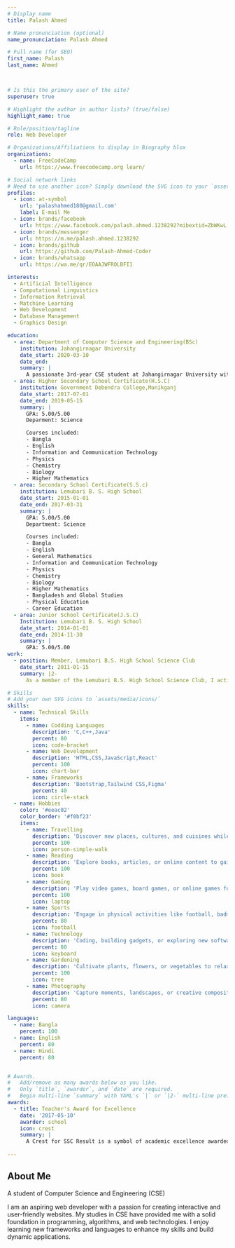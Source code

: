 ```yaml
---
# Display name
title: Palash Ahmed

# Name pronunciation (optional)
name_pronunciation: Palash Ahmed

# Full name (for SEO)
first_name: Palash
last_name: Ahmed



# Is this the primary user of the site?
superuser: true

# Highlight the author in author lists? (true/false)
highlight_name: true

# Role/position/tagline
role: Web Developer

# Organizations/Affiliations to display in Biography blox
organizations:
  - name: FreeCodeCamp
    url: https://www.freecodecamp.org learn/

# Social network links
# Need to use another icon? Simply download the SVG icon to your `assets/media/icons/` folder.
profiles:
  - icon: at-symbol
    url: 'palashahmed180@gmail.com'
    label: E-mail Me
  - icon: brands/facebook
    url: https://www.facebook.com/palash.ahmed.1238292?mibextid=ZbWKwL
  - icon: brands/messenger
    url: https://m.me/palash.ahmed.1238292
  - icon: brands/github
    url: https://github.com/Palash-Ahmed-Coder
  - icon: brands/whatsapp
    url: https://wa.me/qr/EOAAJWFROLBFI1

interests:
  - Artificial Intelligence
  - Computational Linguistics
  - Information Retrieval
  - Matchine Learning
  - Web Development
  - Database Management
  - Graphics Design

education:
  - area: Department of Computer Science and Engineering(BSc)
    institution: Jahangirnagar University
    date_start: 2020-03-10
    date_end: 
    summary: |
      A passionate 3rd-year CSE student at Jahangirnagar University with experience in various programming languages and front-end development projects, aspiring to become a skilled web developer.
  - area: Higher Secondary School Certificate(H.S.C)
    institution: Government Debendra College,Manikganj
    date_start: 2017-07-01
    date_end: 2019-05-15
    summary: |
      GPA: 5.00/5.00
      Deparment: Science

      Courses included:
      - Bangla
      - English
      - Information and Communication Technology
      - Physics
      - Chemistry
      - Biology
      - Higher Mathematics 
  - area: Secondary School Certificate(S.S.c)
    institution: Lemubari B. S. High School
    date_start: 2015-01-01
    date_end: 2017-03-31
    summary: |
      GPA: 5.00/5.00
      Department: Science

      Courses included:
      - Bangla
      - English
      - General Mathematics
      - Information and Communication Technology
      - Physics
      - Chemistry
      - Biology
      - Higher Mathematics 
      - Bangladesh and Global Studies
      - Physical Education
      - Career Education
  - area: Junior School Certificate(J.S.C)
    Institution: Lemubari B. S. High School
    date_start: 2014-01-01
    date_end: 2014-11-30
    summary: |
      GPA: 5.00/5.00
work:
  - position: Member, Lemubari B.S. High School Science Club
    date_start: 2011-01-15
    summary: |2-
      As a member of the Lemubari B.S. High School Science Club, I actively participate in science fair programs where I present and demonstrate various science projects. This involvement helps enhance my practical knowledge, teamwork skills, and passion for scientific exploration.

# Skills
# Add your own SVG icons to `assets/media/icons/`
skills:
  - name: Technical Skills
    items:
      - name: Codding Languages
        description: 'C,C++,Java'
        percent: 80
        icon: code-bracket
      - name: Web Development
        description: 'HTML,CSS,JavaScript,React'
        percent: 100
        icon: chart-bar
      - name: Frameworks
        description: 'Bootstrap,Tailwind CSS,Figma'
        percent: 40
        icon: circle-stack
  - name: Hobbies
    color: '#eeac02'
    color_border: '#f0bf23'
    items:
      - name: Travelling
        description: 'Discover new places, cultures, and cuisines while broadening your perspectives and creating lasting memories.'
        percent: 100
        icon: person-simple-walk
      - name: Reading
        description: 'Explore books, articles, or online content to gain knowledge, escape into stories, and enhance your imagination.'
        percent: 100
        icon: book
      - name: Gaming
        description: 'Play video games, board games, or online games for entertainment, strategy building, and relaxation.'
        percent: 100
        icon: laptop
      - name: Sports
        description: 'Engage in physical activities like football, badminton, or running to stay fit, improve skills, and enjoy teamwork or competition.'
        percent: 80
        icon: football
      - name: Technology
        description: 'Coding, building gadgets, or exploring new software.'
        percent: 80
        icon: keyboard
      - name: Gardening
        description: 'Cultivate plants, flowers, or vegetables to relax, connect with nature, and enjoy the rewards of your efforts.'
        percent: 100
        icon: tree
      - name: Photography
        description: 'Capture moments, landscapes, or creative compositions to tell stories, express creativity, and preserve memories.'
        percent: 80
        icon: camera

languages:
  - name: Bangla
    percent: 100
  - name: English
    percent: 80
  - name: Hindi
    percent: 80


# Awards.
#   Add/remove as many awards below as you like.
#   Only `title`, `awarder`, and `date` are required.
#   Begin multi-line `summary` with YAML's `|` or `|2-` multi-line prefix and indent 2 spaces below.
awards:
  - title: Teacher's Award for Excellence
    date: '2017-05-10'
    awarder: school
    icon: crest
    summary: |
      A Crest for SSC Result is a symbol of academic excellence awarded to students for outstanding performance in the Secondary School Certificate exams. It typically features a shield or emblem, representing achievement and dedication to studies.
  
---
```


## About Me

A student of Computer Science and Engineering (CSE)

I am an aspiring web developer with a passion for creating interactive and user-friendly websites. My studies in CSE have provided me with a solid foundation in programming, algorithms, and web technologies. I enjoy learning new frameworks and languages to enhance my skills and build dynamic applications.

